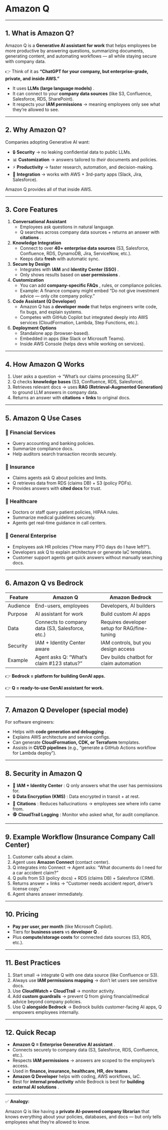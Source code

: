 # **Amazon Q**

---

## 1. **What is Amazon Q?**

Amazon Q is a **Generative AI assistant for work** that helps employees be more productive by answering questions, summarizing documents, generating content, and automating workflows — all while staying secure with company data.

👉 Think of it as **“ChatGPT for your company, but enterprise-grade, private, and inside AWS.”**

* It uses  **LLMs (large language models)** .
* It can connect to your **company data sources** (like S3, Confluence, Salesforce, RDS, SharePoint).
* It respects your **IAM permissions** → meaning employees only see what they’re allowed to see.

---

## 2. **Why Amazon Q?**

Companies adopting Generative AI want:

* 🔒 **Security** → no leaking confidential data to public LLMs.
* 📊 **Customization** → answers tailored to *their* documents and policies.
* ⚡ **Productivity** → faster research, automation, and decision-making.
* 🔗 **Integration** → works with AWS + 3rd-party apps (Slack, Jira, Salesforce).

Amazon Q provides all of that inside AWS.

---

## 3. **Core Features**

1. **Conversational Assistant**
   * Employees ask questions in natural language.
   * Q searches across company data sources + returns an answer with  **citations** .
2. **Knowledge Integration**
   * Connect to over **40+ enterprise data sources** (S3, Salesforce, Confluence, RDS, DynamoDB, Jira, ServiceNow, etc.).
   * Keeps data **fresh** with automatic sync.
3. **Secure by Design**
   * Integrates with **IAM** and  **Identity Center (SSO)** .
   * Only shows results based on  **user permissions** .
4. **Customization**
   * You can add  **company-specific FAQs** , rules, or compliance policies.
   * Example: A finance company might embed “Do not give investment advice — only cite company policy.”
5. **Code Assistant (Q Developer)**
   * Amazon Q has a **developer mode** that helps engineers write code, fix bugs, and explain systems.
   * Competes with GitHub Copilot but integrated deeply into AWS services (CloudFormation, Lambda, Step Functions, etc.).
6. **Deployment Options**
   * Standalone app (browser-based).
   * Embedded in apps (like Slack or Microsoft Teams).
   * Inside AWS Console (helps devs while working on services).

---

## 4. **How Amazon Q Works**

1. User asks a question → “What’s our claims processing SLA?”
2. Q checks **knowledge bases** (S3, Confluence, RDS, Salesforce).
3. Retrieves relevant docs → uses **RAG (Retrieval-Augmented Generation)** to ground LLM answers in company data.
4. Returns an answer with **citations + links** to original docs.

---

## 5. **Amazon Q Use Cases**

### 📌 **Financial Services**

* Query accounting and banking policies.
* Summarize compliance docs.
* Help auditors search transaction records securely.

### 📌 **Insurance**

* Claims agents ask Q about policies and limits.
* Q retrieves data from RDS (claims DB) + S3 (policy PDFs).
* Provides answers with **cited docs** for trust.

### 📌 **Healthcare**

* Doctors or staff query patient policies, HIPAA rules.
* Summarize medical guidelines securely.
* Agents get real-time guidance in call centers.

### 📌 **General Enterprise**

* Employees ask HR policies (“How many PTO days do I have left?”).
* Developers ask Q to explain architecture or generate IaC templates.
* Customer support agents get quick answers without manually searching docs.

---

## 6. **Amazon Q vs Bedrock**

| Feature  | Amazon Q                                        | Amazon Bedrock                               |
| -------- | ----------------------------------------------- | -------------------------------------------- |
| Audience | End-users, employees                            | Developers, AI builders                      |
| Purpose  | AI assistant for work                           | Build custom AI apps                         |
| Data     | Connects to company data (S3, Salesforce, etc.) | Requires developer setup for RAG/fine-tuning |
| Security | IAM + Identity Center aware                     | IAM controls, but you design access          |
| Example  | Agent asks Q: “What’s claim #123 status?”    | Dev builds chatbot for claim automation      |

👉 **Bedrock = platform for building GenAI apps.**

👉 **Q = ready-to-use GenAI assistant for work.**

---

## 7. **Amazon Q Developer (special mode)**

For software engineers:

* Helps with  **code generation and debugging** .
* Explains AWS architecture and service configs.
* Can generate **CloudFormation, CDK, or Terraform** templates.
* Assists in **CI/CD pipelines** (e.g., “generate a GitHub Actions workflow for Lambda deploy”).

---

## 8. **Security in Amazon Q**

* 🔑  **IAM + Identity Center** : Q only answers what the user has permissions for.
* 🔒  **Data Encryption (KMS)** : Data encrypted in transit + at rest.
* 📜  **Citations** : Reduces hallucinations → employees see where info came from.
* 🕵️  **CloudTrail Logging** : Monitor who asked what, for audit compliance.

---

## 9. **Example Workflow (Insurance Company Call Center)**

1. Customer calls about a claim.
2. Agent uses **Amazon Connect** (contact center).
3. Q integrates into Connect → Agent asks: “What documents do I need for a car accident claim?”
4. Q pulls from S3 (policy docs) + RDS (claims DB) + Salesforce (CRM).
5. Returns answer + links → “Customer needs accident report, driver’s license copy.”
6. Agent shares answer immediately.

---

## 10. **Pricing**

* **Pay per user, per month** (like Microsoft Copilot).
* Tiers for **business users** vs  **developer Q** .
* Plus **compute/storage costs** for connected data sources (S3, RDS, etc.).

---

## 11. **Best Practices**

1. Start small → integrate Q with one data source (like Confluence or S3).
2. Always use **IAM permissions mapping** → don’t let users see sensitive docs.
3. Use **CloudWatch + CloudTrail** → monitor activity.
4. Add **custom guardrails** → prevent Q from giving financial/medical advice beyond company policies.
5. Use Q **alongside Bedrock** → Bedrock builds customer-facing AI apps, Q empowers employees internally.

---

## 12. **Quick Recap**

* **Amazon Q = Enterprise Generative AI assistant** .
* Connects securely to company data (S3, Salesforce, RDS, Confluence, etc.).
* Respects **IAM permissions** → answers are scoped to the employee’s access.
* Used in  **finance, insurance, healthcare, HR, dev teams** .
* **Amazon Q Developer** helps with coding, AWS workflows, IaC.
* Best for **internal productivity** while Bedrock is best for  **building external AI solutions** .

---

✅ **Analogy:**

Amazon Q is like having a **private AI-powered company librarian** that knows everything about your policies, databases, and docs — but only tells employees what they’re allowed to know.
